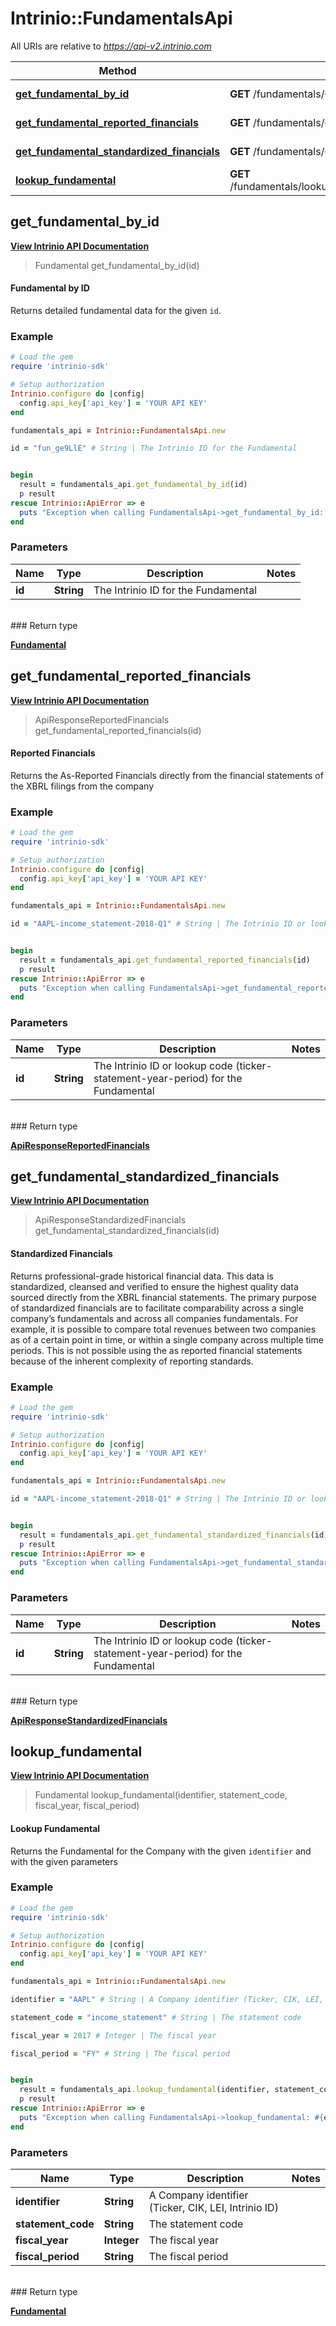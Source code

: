 # Intrinio::FundamentalsApi

All URIs are relative to *https://api-v2.intrinio.com*

Method | HTTP request | Description
------------- | ------------- | -------------
[**get_fundamental_by_id**](FundamentalsApi.md#get_fundamental_by_id) | **GET** /fundamentals/{id} | Fundamental by ID
[**get_fundamental_reported_financials**](FundamentalsApi.md#get_fundamental_reported_financials) | **GET** /fundamentals/{id}/reported_financials | Reported Financials
[**get_fundamental_standardized_financials**](FundamentalsApi.md#get_fundamental_standardized_financials) | **GET** /fundamentals/{id}/standardized_financials | Standardized Financials
[**lookup_fundamental**](FundamentalsApi.md#lookup_fundamental) | **GET** /fundamentals/lookup/{identifier}/{statement_code}/{fiscal_year}/{fiscal_period} | Lookup Fundamental



[//]: # (START_OPERATION)

[//]: # (OPERATION:get_fundamental_by_id_v2)

[//]: # (ENDPOINT:/fundamentals/{id})

[//]: # (DOCUMENT_LINK:FundamentalsApi.md#get_fundamental_by_id)

## **get_fundamental_by_id**

[**View Intrinio API Documentation**](https://docs.intrinio.com/documentation/api_v2/get_fundamental_by_id_v2)

> Fundamental get_fundamental_by_id(id)

#### Fundamental by ID


Returns detailed fundamental data for the given `id`.

### Example

[//]: # (START_CODE_EXAMPLE)

```ruby
# Load the gem
require 'intrinio-sdk'

# Setup authorization
Intrinio.configure do |config|
  config.api_key['api_key'] = 'YOUR API KEY'
end

fundamentals_api = Intrinio::FundamentalsApi.new

id = "fun_ge9LlE" # String | The Intrinio ID for the Fundamental


begin
  result = fundamentals_api.get_fundamental_by_id(id)
  p result
rescue Intrinio::ApiError => e
  puts "Exception when calling FundamentalsApi->get_fundamental_by_id: #{e}"
end
```

[//]: # (END_CODE_EXAMPLE)

### Parameters

Name | Type | Description  | Notes
------------- | ------------- | ------------- | -------------
 **id** | **String**| The Intrinio ID for the Fundamental | 
<br/>
### Return type

[**Fundamental**](Fundamental.md)

[//]: # (END_OPERATION)


[//]: # (START_OPERATION)

[//]: # (OPERATION:get_fundamental_reported_financials_v2)

[//]: # (ENDPOINT:/fundamentals/{id}/reported_financials)

[//]: # (DOCUMENT_LINK:FundamentalsApi.md#get_fundamental_reported_financials)

## **get_fundamental_reported_financials**

[**View Intrinio API Documentation**](https://docs.intrinio.com/documentation/api_v2/get_fundamental_reported_financials_v2)

> ApiResponseReportedFinancials get_fundamental_reported_financials(id)

#### Reported Financials


Returns the As-Reported Financials directly from the financial statements of the XBRL filings from the company

### Example

[//]: # (START_CODE_EXAMPLE)

```ruby
# Load the gem
require 'intrinio-sdk'

# Setup authorization
Intrinio.configure do |config|
  config.api_key['api_key'] = 'YOUR API KEY'
end

fundamentals_api = Intrinio::FundamentalsApi.new

id = "AAPL-income_statement-2018-Q1" # String | The Intrinio ID or lookup code (ticker-statement-year-period) for the Fundamental


begin
  result = fundamentals_api.get_fundamental_reported_financials(id)
  p result
rescue Intrinio::ApiError => e
  puts "Exception when calling FundamentalsApi->get_fundamental_reported_financials: #{e}"
end
```

[//]: # (END_CODE_EXAMPLE)

### Parameters

Name | Type | Description  | Notes
------------- | ------------- | ------------- | -------------
 **id** | **String**| The Intrinio ID or lookup code (ticker-statement-year-period) for the Fundamental | 
<br/>
### Return type

[**ApiResponseReportedFinancials**](ApiResponseReportedFinancials.md)

[//]: # (END_OPERATION)


[//]: # (START_OPERATION)

[//]: # (OPERATION:get_fundamental_standardized_financials_v2)

[//]: # (ENDPOINT:/fundamentals/{id}/standardized_financials)

[//]: # (DOCUMENT_LINK:FundamentalsApi.md#get_fundamental_standardized_financials)

## **get_fundamental_standardized_financials**

[**View Intrinio API Documentation**](https://docs.intrinio.com/documentation/api_v2/get_fundamental_standardized_financials_v2)

> ApiResponseStandardizedFinancials get_fundamental_standardized_financials(id)

#### Standardized Financials


Returns professional-grade historical financial data. This data is standardized, cleansed and verified to ensure the highest quality data sourced directly from the XBRL financial statements. The primary purpose of standardized financials are to facilitate comparability across a single company’s fundamentals and across all companies fundamentals. For example, it is possible to compare total revenues between two companies as of a certain point in time, or within a single company across multiple time periods. This is not possible using the as reported financial statements because of the inherent complexity of reporting standards.

### Example

[//]: # (START_CODE_EXAMPLE)

```ruby
# Load the gem
require 'intrinio-sdk'

# Setup authorization
Intrinio.configure do |config|
  config.api_key['api_key'] = 'YOUR API KEY'
end

fundamentals_api = Intrinio::FundamentalsApi.new

id = "AAPL-income_statement-2018-Q1" # String | The Intrinio ID or lookup code (ticker-statement-year-period) for the Fundamental


begin
  result = fundamentals_api.get_fundamental_standardized_financials(id)
  p result
rescue Intrinio::ApiError => e
  puts "Exception when calling FundamentalsApi->get_fundamental_standardized_financials: #{e}"
end
```

[//]: # (END_CODE_EXAMPLE)

### Parameters

Name | Type | Description  | Notes
------------- | ------------- | ------------- | -------------
 **id** | **String**| The Intrinio ID or lookup code (ticker-statement-year-period) for the Fundamental | 
<br/>
### Return type

[**ApiResponseStandardizedFinancials**](ApiResponseStandardizedFinancials.md)

[//]: # (END_OPERATION)


[//]: # (START_OPERATION)

[//]: # (OPERATION:lookup_fundamental_v2)

[//]: # (ENDPOINT:/fundamentals/lookup/{identifier}/{statement_code}/{fiscal_year}/{fiscal_period})

[//]: # (DOCUMENT_LINK:FundamentalsApi.md#lookup_fundamental)

## **lookup_fundamental**

[**View Intrinio API Documentation**](https://docs.intrinio.com/documentation/api_v2/lookup_fundamental_v2)

> Fundamental lookup_fundamental(identifier, statement_code, fiscal_year, fiscal_period)

#### Lookup Fundamental


Returns the Fundamental for the Company with the given `identifier` and with the given parameters

### Example

[//]: # (START_CODE_EXAMPLE)

```ruby
# Load the gem
require 'intrinio-sdk'

# Setup authorization
Intrinio.configure do |config|
  config.api_key['api_key'] = 'YOUR API KEY'
end

fundamentals_api = Intrinio::FundamentalsApi.new

identifier = "AAPL" # String | A Company identifier (Ticker, CIK, LEI, Intrinio ID)

statement_code = "income_statement" # String | The statement code

fiscal_year = 2017 # Integer | The fiscal year

fiscal_period = "FY" # String | The fiscal period


begin
  result = fundamentals_api.lookup_fundamental(identifier, statement_code, fiscal_year, fiscal_period)
  p result
rescue Intrinio::ApiError => e
  puts "Exception when calling FundamentalsApi->lookup_fundamental: #{e}"
end
```

[//]: # (END_CODE_EXAMPLE)

### Parameters

Name | Type | Description  | Notes
------------- | ------------- | ------------- | -------------
 **identifier** | **String**| A Company identifier (Ticker, CIK, LEI, Intrinio ID) | 
 **statement_code** | **String**| The statement code | 
 **fiscal_year** | **Integer**| The fiscal year | 
 **fiscal_period** | **String**| The fiscal period | 
<br/>
### Return type

[**Fundamental**](Fundamental.md)

[//]: # (END_OPERATION)

